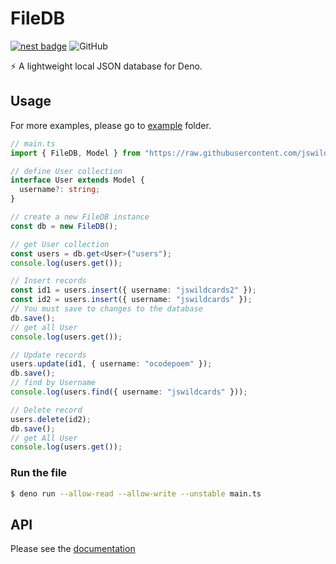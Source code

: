 # FileDB

[![nest badge](https://nest.land/badge.svg)](https://nest.land/package/filedb)
![GitHub](https://img.shields.io/github/license/jswildcards/filedb)

:zap: A lightweight local JSON database for Deno.

## Usage

For more examples, please go to [example](https://github.com/jswildcards/filedb/tree/main/example) folder.

```ts
// main.ts
import { FileDB, Model } from "https://raw.githubusercontent.com/jswildcards/filedb/main/mod.ts";

// define User collection
interface User extends Model {
  username?: string;
}

// create a new FileDB instance
const db = new FileDB();

// get User collection
const users = db.get<User>("users");
console.log(users.get());

// Insert records
const id1 = users.insert({ username: "jswildcards2" });
const id2 = users.insert({ username: "jswildcards" });
// You must save to changes to the database
db.save();
// get all User
console.log(users.get());

// Update records
users.update(id1, { username: "ocodepoem" });
db.save();
// find by Username
console.log(users.find({ username: "jswildcards" }));

// Delete record
users.delete(id2);
db.save();
// get All User
console.log(users.get());
```

### Run the file

```bash
$ deno run --allow-read --allow-write --unstable main.ts
```

## API

Please see the [documentation](https://doc.deno.land/https/x.nest.land/filedb@0.0.2/mod.ts)
